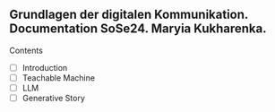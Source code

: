 ## Grundlagen der digitalen Kommunikation. Documentation SoSe24. Maryia Kukharenka.

Contents

- [ ] Introduction
- [ ] Teachable Machine
- [ ] LLM
- [ ] Generative Story 
